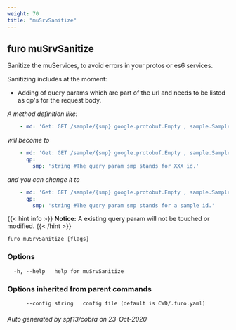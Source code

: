 ```yaml
---
weight: 70
title: "muSrvSanitize"
---
```

## furo muSrvSanitize

Sanitize the muServices, to avoid errors in your protos or es6 services.

Sanitizing includes at the moment:

- Adding of query params which are part of the url and needs to be listed as qp's for the request body.

*A method definition like:*
```yaml
    - md: 'Get: GET /sample/{smp} google.protobuf.Empty , sample.SampleEntity #Returns a single Sample.'

```

*will become to* 
```yaml
    - md: 'Get: GET /sample/{smp} google.protobuf.Empty , sample.SampleEntity #Returns a single Sample.'
      qp:
        smp: 'string #The query param smp stands for XXX id.'
```

*and you can change it to*
```yaml
    - md: 'Get: GET /sample/{smp} google.protobuf.Empty , sample.SampleEntity #Returns a single Sample.'
      qp:
        smp: 'string #The query param smp stands for a sample id.'
```


{{< hint info >}}
**Notice:** A existing query param will not be touched or modified.
{{< /hint >}}


```
furo muSrvSanitize [flags]
```

### Options

```
  -h, --help   help for muSrvSanitize
```

### Options inherited from parent commands

```
      --config string   config file (default is CWD/.furo.yaml)
```



###### Auto generated by spf13/cobra on 23-Oct-2020
